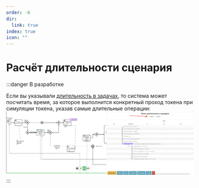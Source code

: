 ```yaml
---
order: -6
dir:
  link: true
index: true
icon: ""
---
```


# Расчёт длительности сценария

:::danger В разработке

Если вы указывали [длительность в задачах](#меню-подробностеи), то система может посчитать время, за которое выполнится конкретный проход токена при симуляции токена, указав самые длительные операции:
![image](error-check-4.png)
:::